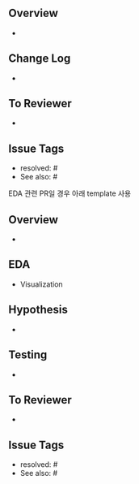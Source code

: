 ## Overview
-

## Change Log
-

## To Reviewer
-

## Issue Tags
- resolved: # 
- See also: #



EDA 관련 PR일 경우 아래 template 사용
## Overview
- 

## EDA
- Visualization

## Hypothesis
- 

## Testing
- 

## To Reviewer
- 

## Issue Tags
- resolved: # 
- See also: #